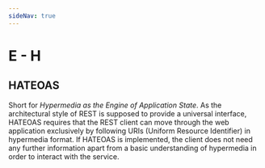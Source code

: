 ```yaml
---
sideNav: true
---
```


# E - H

## HATEOAS

Short for _Hypermedia as the Engine of Application State_.
As the architectural style of REST is supposed to provide a universal interface, HATEOAS requires that the REST client can move through the web application exclusively by following URIs (Uniform Resource Identifier) in hypermedia format.
If HATEOAS is implemented, the client does not need any further information apart from a basic understanding of hypermedia in order to interact with the service.
